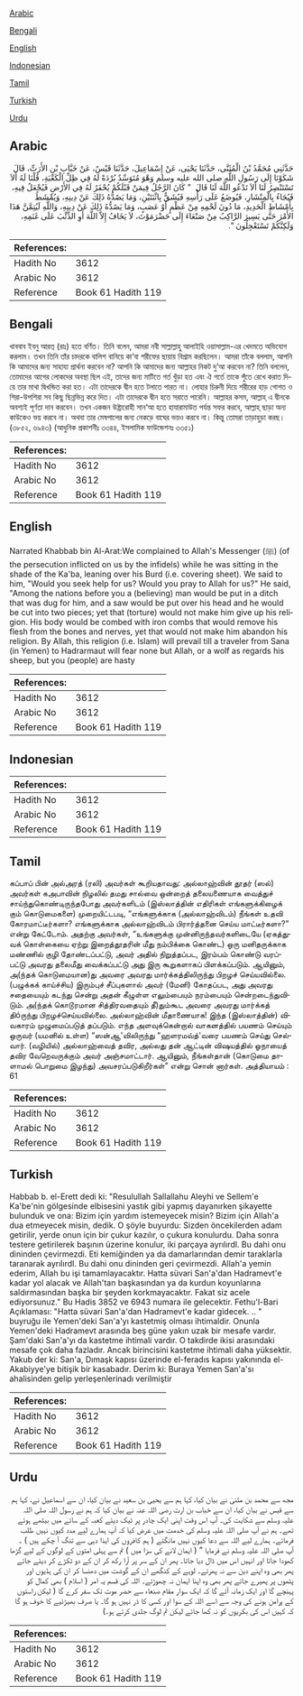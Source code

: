 [Arabic](#arabic)

[Bengali](#bengali)

[English](#english)

[Indonesian](#indonesian)

[Tamil](#tamil)

[Turkish](#turkish)

[Urdu](#urdu)

## Arabic


<div dir="rtl" lang="ar" style={{fontSize:'larger',backgroundColor:'#f8f9fa',padding:20}}>
حَدَّثَنِي مُحَمَّدُ بْنُ الْمُثَنَّى، حَدَّثَنَا يَحْيَى، عَنْ إِسْمَاعِيلَ، حَدَّثَنَا قَيْسٌ، عَنْ خَبَّابِ بْنِ الأَرَتِّ، قَالَ شَكَوْنَا إِلَى رَسُولِ اللَّهِ صلى الله عليه وسلم وَهْوَ مُتَوَسِّدٌ بُرْدَةً لَهُ فِي ظِلِّ الْكَعْبَةِ، قُلْنَا لَهُ أَلاَ تَسْتَنْصِرُ لَنَا أَلاَ تَدْعُو اللَّهَ لَنَا قَالَ ‏ "‏ كَانَ الرَّجُلُ فِيمَنْ قَبْلَكُمْ يُحْفَرُ لَهُ فِي الأَرْضِ فَيُجْعَلُ فِيهِ، فَيُجَاءُ بِالْمِنْشَارِ، فَيُوضَعُ عَلَى رَأْسِهِ فَيُشَقُّ بِاثْنَتَيْنِ، وَمَا يَصُدُّهُ ذَلِكَ عَنْ دِينِهِ، وَيُمْشَطُ بِأَمْشَاطِ الْحَدِيدِ، مَا دُونَ لَحْمِهِ مِنْ عَظْمٍ أَوْ عَصَبٍ، وَمَا يَصُدُّهُ ذَلِكَ عَنْ دِينِهِ، وَاللَّهِ لَيُتِمَّنَّ هَذَا الأَمْرَ حَتَّى يَسِيرَ الرَّاكِبُ مِنْ صَنْعَاءَ إِلَى حَضْرَمَوْتَ، لاَ يَخَافُ إِلاَّ اللَّهَ أَوِ الذِّئْبَ عَلَى غَنَمِهِ، وَلَكِنَّكُمْ تَسْتَعْجِلُونَ ‏"‏‏.‏
</div>
<div style={{backgroundColor:'#f8f9fa',padding:20, marginBottom: 10}}><table> <thead> <tr> <th>References:</th> <th></th> </tr> </thead> <tbody><tr><td>Hadith No</td><td>3612</td></tr><tr><td>Arabic No</td><td>3612</td></tr><tr><td>Reference</td><td>Book 61 Hadith 119</td></tr></tbody></table></div>

## Bengali


<div dir="ltr" lang="bn" style={{fontSize:'larger',backgroundColor:'#f8f9fa',padding:20}}>
খাববাব ইবনু আরত্ (রাঃ) হতে বর্ণিত। তিনি বলেন, আমরা নবী সাল্লাল্লাহু আলাইহি ওয়াসাল্লাম-এর খেদমতে অভিযোগ করলাম। তখন তিনি তাঁর চাদরকে বালিশ বানিয়ে কা‘বা শরীফের ছায়ায় বিশ্রাম করছিলেন। আমরা তাঁকে বললাম, আপনি কি আমাদের জন্য সাহায্য প্রার্থনা করবেন না? আপনি কি আমাদের জন্য আল্লাহর নিকট দু’আ করবেন না? তিনি বললেন, তোমাদের আগের লোকদের অবস্থা ছিল এই, তাদের জন্য মাটিতে গর্ত খুঁড়া হত এবং ঐ গর্তে তাকে পুঁতে রেখে করাত দিয়ে তার মাথা দ্বিখন্ডিত করা হত। এটা তাদেরকে দ্বীন হতে টলাতে পারত না। লোহার চিরুনী দিয়ে শরীরের হাড় গোশত ও শিরা-উপশিরা সব কিছু ছিন্নভিন্ন করে দিত। এটা তাদেরকে দ্বীন হতে সরাতে পারেনি। আল্লাহর কসম, আল্লাহ্ এ দ্বীনকে অবশ্যই পূর্ণতা দান করবেন। তখন একজন উষ্ট্রারোহী সান‘আ হতে হাযারামাউত পর্যন্ত সফর করবে, আল্লাহ্ ছাড়া অন্য কাউকেও ভয় করবে না। অথবা তার মেষপালের জন্য নেকড়ে বাঘের ভয়ও করবে না। কিন্তু তোমরা তাড়াহুড়া করছ। (৩৮৫২, ৬৯৪৩) (আধুনিক প্রকাশনীঃ ৩৩৪৪, ইসলামিক ফাউন্ডেশনঃ ৩৩৫১)
</div>
<div style={{backgroundColor:'#f8f9fa',padding:20, marginBottom: 10}}><table> <thead> <tr> <th>References:</th> <th></th> </tr> </thead> <tbody><tr><td>Hadith No</td><td>3612</td></tr><tr><td>Arabic No</td><td>3612</td></tr><tr><td>Reference</td><td>Book 61 Hadith 119</td></tr></tbody></table></div>

## English


<div dir="ltr" lang="en" style={{fontSize:'larger',backgroundColor:'#f8f9fa',padding:20}}>
Narrated Khabbab bin Al-Arat:We complained to Allah's Messenger (ﷺ) (of the persecution inflicted on us by the infidels) while he was sitting in the shade of the Ka'ba, leaning over his Burd (i.e. covering sheet). We said to him, "Would you seek help for us? Would you pray to Allah for us?" He said, "Among the nations before you a (believing) man would be put in a ditch that was dug for him, and a saw would be put over his head and he would be cut into two pieces; yet that (torture) would not make him give up his religion. His body would be combed with iron combs that would remove his flesh from the bones and nerves, yet that would not make him abandon his religion. By Allah, this religion (i.e. Islam) will prevail till a traveler from Sana (in Yemen) to Hadrarmaut will fear none but Allah, or a wolf as regards his sheep, but you (people) are hasty
</div>
<div style={{backgroundColor:'#f8f9fa',padding:20, marginBottom: 10}}><table> <thead> <tr> <th>References:</th> <th></th> </tr> </thead> <tbody><tr><td>Hadith No</td><td>3612</td></tr><tr><td>Arabic No</td><td>3612</td></tr><tr><td>Reference</td><td>Book 61 Hadith 119</td></tr></tbody></table></div>

## Indonesian


<div dir="ltr" lang="id" style={{fontSize:'larger',backgroundColor:'#f8f9fa',padding:20}}>

</div>
<div style={{backgroundColor:'#f8f9fa',padding:20, marginBottom: 10}}><table> <thead> <tr> <th>References:</th> <th></th> </tr> </thead> <tbody><tr><td>Hadith No</td><td>3612</td></tr><tr><td>Arabic No</td><td>3612</td></tr><tr><td>Reference</td><td>Book 61 Hadith 119</td></tr></tbody></table></div>

## Tamil


<div dir="ltr" lang="ta" style={{fontSize:'larger',backgroundColor:'#f8f9fa',padding:20}}>
கப்பாப் பின் அல்அரத் (ரலி) அவர்கள் கூறியதாவது: அல்லாஹ்வின் தூதர் (ஸல்) அவர்கள் கஅபாவின் நிழலில் தமது சால்வை ஒன்றைத் தலையணையாக வைத்துச் சாய்ந்துகொண்டிருந்தபோது அவர்களிடம் (இஸ்லாத்தின் எதிரிகள் எங்களுக்கிழைக் கும் கொடுமைகளை) முறையிட்டபடி, “எங்களுக்காக (அல்லாஹ்விடம்) நீங்கள் உதவி கோரமாட்டீர்களா? எங்களுக்காக அல்லாஹ்விடம் பிரார்த்தனை செய்ய மாட்டீர்களா?” என்று கேட்டோம். அதற்கு அவர்கள், “உங்களுக்கு முன்னிருந்தவர்களிடையே (ஏகத்துவக் கொள்கையை ஏற்று இறைத்தூதரின் மீது நம்பிக்கை கொண்ட) ஒரு மனிதருக்காக மண்ணில் குழி தோண்டப்பட்டு, அவர் அதில் நிறுத்தப்பட, இரம்பம் கொண்டு வரப்பட்டு அவரது தலைமீது வைக்கப்பட்டு அது இரு கூறுகளாகப் பிளக்கப்படும். ஆயினும், அ(ந்தக் கொடுமையான)து அவரை அவரது மார்க்கத்திலிருந்து பிறழச் செய்யவில்லை. (பழுக்கக் காய்ச்சிய) இரும்புச் சீப்புகளால் அவர் (மேனி) கோதப்பட, அது அவரது சதையையும் கடந்து சென்று அதன் கீழுள்ள எலும்பையும் நரம்பையும் சென்றடைந்துவிடும். அ(ந்தக் கொடூரமான சித்திரவதையும் தீ)தும்கூட அவரை அவரது மார்க்கத் திóருந்து பிறழச்செய்யவில்லை. அல்லாஹ்வின் மீதாணையாக! இந்த (இஸ்லாத்தின்) விவகாரம் முழுமைப்படுத் தப்படும். எந்த அளவுக்கென்றால் வாகனத்தில் பயணம் செய்யும் ஒருவர் (யமனில் உள்ள) “ஸன்ஆ'விலிருந்து “ஹளரமவ்த்'வரை பயணம் செய்து செல்வார். (வழியில்) அல்லாஹ்வைத் தவிர, அல்லது தன் ஆட்டின் விஷயத்தில் ஓநாயைத் தவிர வேறெவருக்கும் அவர் அஞ்சமாட்டார். ஆயினும், நீங்கள்தான் (கொடுமை தாளாமல் பொறுமை இழந்து) அவசரப்படுகிறீர்கள்” என்று சொன் னார்கள். அத்தியாயம் : 61
</div>
<div style={{backgroundColor:'#f8f9fa',padding:20, marginBottom: 10}}><table> <thead> <tr> <th>References:</th> <th></th> </tr> </thead> <tbody><tr><td>Hadith No</td><td>3612</td></tr><tr><td>Arabic No</td><td>3612</td></tr><tr><td>Reference</td><td>Book 61 Hadith 119</td></tr></tbody></table></div>

## Turkish


<div dir="ltr" lang="tr" style={{fontSize:'larger',backgroundColor:'#f8f9fa',padding:20}}>
Habbab b. el-Erett dedi ki: "Resulullah Sallallahu Aleyhi ve Sellem'e Ka'be'nin gölgesinde elbisesini yastık gibi yapmış dayanırken şikayette bulunduk ve ona: Bizim için yardım istemeyecek misin? Bizim için Allah'a dua etmeyecek misin, dedik. O şöyle buyurdu: Sizden öncekilerden adam getirilir, yerde onun için bir çukur kazılır, o çukura konulurdu. Daha sonra testere getirilerek başının üzerine konulur, iki parçaya ayrılırdl. Bu dahi onu dininden çevirmezdi. Eti kemiğinden ya da damarlarından demir taraklarla taranarak ayrılırdI. Bu dahi onu dininden geri çevirmezdi. Allah'a yemin ederim, Allah bu işi tamamlayacaktır. Hatta süvari San'a'dan Hadramevt'e kadar yol alacak ve Allah'tan başkasından ya da kurdun koyunlarına saldırmasından başka bir şeyden korkmayacaktır. Fakat siz acele ediyorsunuz." Bu Hadis 3852 ve 6943 numara ile gelecektir. Fethu'l-Bari Açıklaması: "Hatta süvari San'a'dan Hadramevt'e kadar gidecek. .. " buyruğu ile Yemen'deki San'a'yı kastetmiş olması ihtimaldir. Onunla Yemen'deki Hadramevt arasında beş güne yakın uzak bir mesafe vardır. Şam'daki San'a'yı da kastetme ihtimali vardır. O takdirde ikisi arasındaki mesafe çok daha fazladır. Ancak birincisini kastetme ihtimali daha yüksektir. Yakub der ki: San'a, Dımaşk kapısı üzerinde el-feradıs kapısı yakınında el-Akabiyye'ye bitişik bir kasabadır. Derim ki: Buraya Yemen San'a'sı ahalisinden gelip yerleşenlerinadı verilmiştir
</div>
<div style={{backgroundColor:'#f8f9fa',padding:20, marginBottom: 10}}><table> <thead> <tr> <th>References:</th> <th></th> </tr> </thead> <tbody><tr><td>Hadith No</td><td>3612</td></tr><tr><td>Arabic No</td><td>3612</td></tr><tr><td>Reference</td><td>Book 61 Hadith 119</td></tr></tbody></table></div>

## Urdu


<div dir="rtl" lang="ur" style={{fontSize:'larger',backgroundColor:'#f8f9fa',padding:20}}>
مجھ سے محمد بن مثنیٰ نے بیان کیا، کہا ہم سے یحییٰ بن سعید نے بیان کیا، ان سے اسماعیل نے، کہا ہم سے قیس نے بیان کیا، ان سے خباب بن ارت رضی اللہ عنہ نے بیان کیا کہ ہم نے رسول اللہ صلی اللہ علیہ وسلم سے شکایت کی۔ آپ اس وقت اپنی ایک چادر پر ٹیک دیئے کعبہ کے سائے میں بیٹھے ہوئے تھے۔ ہم نے آپ صلی اللہ علیہ وسلم کی خدمت میں عرض کیا کہ آپ ہمارے لیے مدد کیوں نہیں طلب فرماتے۔ ہمارے لیے اللہ سے دعا کیوں نہیں مانگتے ( ہم کافروں کی ایذا دہی سے تنگ آ چکے ہیں ) ۔ آپ صلی اللہ علیہ وسلم نے فرمایا ” ( ایمان لانے کی سزا میں ) تم سے پہلی امتوں کے لوگوں کے لیے گڑھا کھودا جاتا اور انہیں اس میں ڈال دیا جاتا۔ پھر ان کے سر پر آرا رکھ کر ان کے دو ٹکڑے کر دیئے جاتے پھر بھی وہ اپنے دین سے نہ پھرتے۔ لوہے کے کنگھے ان کے گوشت میں دھنسا کر ان کی ہڈیوں اور پٹھوں پر پھیرے جاتے پھر بھی وہ اپنا ایمان نہ چھوڑتے۔ اللہ کی قسم یہ امر ( اسلام ) بھی کمال کو پہنچے گا اور ایک زمانہ آئے گا کہ ایک سوار مقام صنعاء سے حضر موت تک سفر کرے گا ( لیکن راستوں کے پرامن ہونے کی وجہ سے اسے اللہ کے سوا اور کسی کا ڈر نہیں ہو گا۔ یا صرف بھیڑئیے کا خوف ہو گا کہ کہیں اس کی بکریوں کو نہ کھا جائے لیکن تم لوگ جلدی کرتے ہو۔)
</div>
<div style={{backgroundColor:'#f8f9fa',padding:20, marginBottom: 10}}><table> <thead> <tr> <th>References:</th> <th></th> </tr> </thead> <tbody><tr><td>Hadith No</td><td>3612</td></tr><tr><td>Arabic No</td><td>3612</td></tr><tr><td>Reference</td><td>Book 61 Hadith 119</td></tr></tbody></table></div>